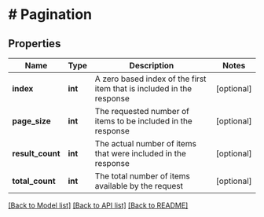 # # Pagination

## Properties

Name | Type | Description | Notes
------------ | ------------- | ------------- | -------------
**index** | **int** | A zero based index of the first item that is included in the response | [optional]
**page_size** | **int** | The requested number of items to be included in the response | [optional]
**result_count** | **int** | The actual number of items that were included in the response | [optional]
**total_count** | **int** | The total number of items available by the request | [optional]

[[Back to Model list]](../../README.md#models) [[Back to API list]](../../README.md#endpoints) [[Back to README]](../../README.md)
